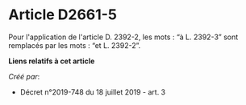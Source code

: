 # Article D2661-5

Pour l'application de l'article D. 2392-2, les mots : “à L. 2392-3” sont remplacés par les mots : “et L. 2392-2”.

**Liens relatifs à cet article**

_Créé par_:

  - Décret n°2019-748 du 18 juillet 2019 - art. 3
